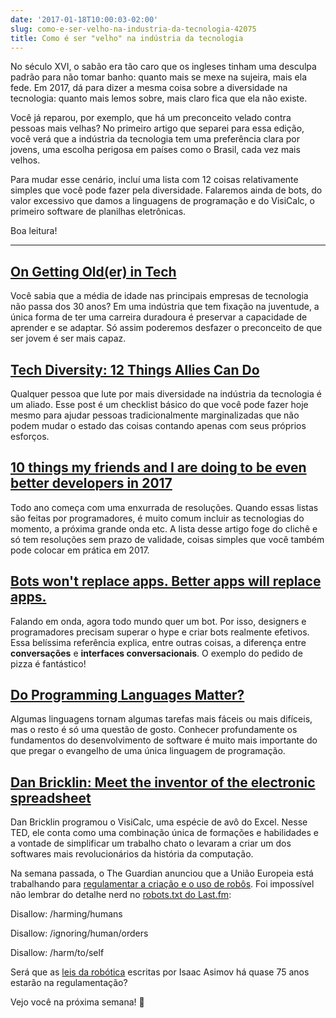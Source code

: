 ```yaml
---
date: '2017-01-18T10:00:03-02:00'
slug: como-e-ser-velho-na-industria-da-tecnologia-42075
title: Como é ser "velho" na indústria da tecnologia
---
```

No século XVI, o sabão era tão caro que os ingleses tinham uma desculpa padrão para não tomar banho: quanto mais se mexe na sujeira, mais ela fede. Em 2017, dá para dizer a mesma coisa sobre a diversidade na tecnologia: quanto mais lemos sobre, mais claro fica que ela não existe.  

Você já reparou, por exemplo, que há um preconceito velado contra pessoas mais velhas? No primeiro artigo que separei para essa edição, você verá que a indústria da tecnologia tem uma preferência clara por jovens, uma escolha perigosa em países como o Brasil, cada vez mais velhos.

Para mudar esse cenário, incluí uma lista com 12 coisas relativamente simples que você pode fazer pela diversidade. Falaremos ainda de bots, do valor excessivo que damos a linguagens de programação e do VisiCalc, o primeiro software de planilhas eletrônicas.

Boa leitura!

* * *

## [On Getting Old(er) in Tech](http://corgibytes.com/blog/2016/12/06/getting-old-er-in-tech/)

Você sabia que a média de idade nas principais empresas de tecnologia não passa dos 30 anos? Em uma indústria que tem fixação na juventude, a única forma de ter uma carreira duradoura é preservar a capacidade de aprender e se adaptar. Só assim poderemos desfazer o preconceito de que ser jovem é ser mais capaz.

## [Tech Diversity: 12 Things Allies Can Do](https://blog.techinclusion.co/tech-diversity-12-things-an-ally-can-do-ca5c93435d26?gi=c7224af83369)

Qualquer pessoa que lute por mais diversidade na indústria da tecnologia é um aliado. Esse post é um checklist básico do que você pode fazer hoje mesmo para ajudar pessoas tradicionalmente marginalizadas que não podem mudar o estado das coisas contando apenas com seus próprios esforços.

## [10 things my friends and I are doing to be even better developers in 2017](https://medium.com/code-school/10-things-my-friends-and-i-are-doing-to-be-even-better-developers-in-2017-5bce0d8bdf0)

Todo ano começa com uma enxurrada de resoluções. Quando essas listas são feitas por programadores, é muito comum incluir as tecnologias do momento, a próxima grande onda etc. A lista desse artigo foge do clichê e só tem resoluções sem prazo de validade, coisas simples que você também pode colocar em prática em 2017.

## [Bots won't replace apps. Better apps will replace apps.](http://dangrover.com/blog/2016/04/20/bots-wont-replace-apps.html)

Falando em onda, agora todo mundo quer um bot. Por isso, designers e programadores precisam superar o hype e criar bots realmente efetivos. Essa belíssima referência explica, entre outras coisas, a diferença entre **conversações** e **interfaces conversacionais**. O exemplo do pedido de pizza é fantástico!

## [Do Programming Languages Matter?](http://blog.professorbeekums.com/2017/01/do-programming-languages-matter.html)

Algumas linguagens tornam algumas tarefas mais fáceis ou mais difíceis, mas o resto é só uma questão de gosto. Conhecer profundamente os fundamentos do desenvolvimento de software é muito mais importante do que pregar o evangelho de uma única linguagem de programação.

## [Dan Bricklin: Meet the inventor of the electronic spreadsheet](https://www.ted.com/talks/dan_bricklin_meet_the_inventor_of_the_electronic_spreadsheet)

Dan Bricklin programou o VisiCalc, uma espécie de avô do Excel. Nesse TED, ele conta como uma combinação única de formações e habilidades e a vontade de simplificar um trabalho chato o levaram a criar um dos softwares mais revolucionários da história da computação.

Na semana passada, o The Guardian anunciou que a União Europeia está trabalhando para [regulamentar a criação e o uso de robôs](https://www.theguardian.com/technology/2017/jan/12/give-robots-personhood-status-eu-committee-argues). Foi impossível não lembrar do detalhe nerd no [robots.txt do Last.fm](https://www.last.fm/robots.txt):  

Disallow: /harming/humans

Disallow: /ignoring/human/orders

Disallow: /harm/to/self

Será que as [leis da robótica](https://www.wikiwand.com/pt/Leis_da_Rob%C3%B3tica) escritas por Isaac Asimov há quase 75 anos estarão na regulamentação?

Vejo você na próxima semana! 🤖
